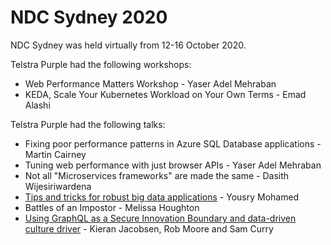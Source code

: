 # NDC Sydney 2020

NDC Sydney was held virtually from 12-16 October 2020.

Telstra Purple had the following workshops:

* Web Performance Matters Workshop - Yaser Adel Mehraban
* KEDA, Scale Your Kubernetes Workload on Your Own Terms - Emad Alashi

Telstra Purple had the following talks:

* Fixing poor performance patterns in Azure SQL Database applications - Martin Cairney
* Tuning web performance with just browser APIs - Yaser Adel Mehraban
* Not all "Microservices frameworks" are made the same - Dasith Wijesiriwardena
* [Tips and tricks for robust big data applications](big-data-tips-and-tricks/README.md) - Yousry Mohamed
* Battles of an Impostor - Melissa Houghton
* [Using GraphQL as a Secure Innovation Boundary and data-driven culture driver](secure-innovation-boundary/README.md) - Kieran Jacobsen, Rob Moore and Sam Curry
